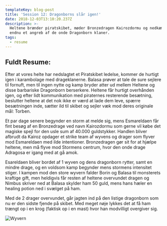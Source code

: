 ```yaml
---
templateKey: blog-post
title: 'Session 12: Dragonborns slår igen!'
date: 2018-12-03T13:10:20.237Z
description: >-
  Heltene brænder piratskibet, møder Bronzedragen Kairozdormu og nedkæmper en
  endnu et angreb af de onde Dragonborn klaner.
tags:
  - resume
---
```

## Fuldt Resume:

Efter at vores helte har nedslagtet et Piratskibet ledelse, kommer de hurtigt igen i karambolage med drageklanerne. Balasa prøver at tale de sure sejlere til fornuft, men til ingen nytte og kamp bryder atter ud mellem Heltene og disse barbariske Dragonborn berserkere. Heltene får hurtigt overhånden igen, og efter lidt kommunikation med piraternes resterende besætning, beslutter heltene at det nok ikke er værd at lade dem leve, spærre besætningen inde, sætter ild til skibet og sejler væk mod deres originale mål: Torben.

Et par dage senere begynder en storm at melde sig, mens Esmareldaen får fint besøg af en Bronzedrage ved navn Kairozdormu som gerne vil købe det magiske spejl for den usle sum af 40.000 guldstykker. Handlen bliver afbrudt da Kairoz opdager et strike team af wyvens og drager som flyver mod Esmareldaen med ilde intentioner. Bronzedragen gør sit for at hjælpe heltene, men må flyve mod Stormens centrum, hvor den onde drage Adragosa er igang med at gå amok. 

Esareldaen bliver bordet af 1 wyven og dens dragonborn rytter, samt en mindre drage, og en voldsom kamp begynder mens stormens intensitet stiger. I kampen mod den store wyvern falder Borin og Balasa til monsterets kraftige gift, men heldigvis får resten af heltene overvundet dragen og Nimbus skriver ned at Balasa skylder ham 50 guld, mens hans hæler en healing potion ned i svælget på ham.

Med de 2 drager overvundet, går jagten ind på den listige dragonborn som nu er den sidste fjende på skibet. Med meget nøje lykkes det at få ham trængt op i en krog (faktisk op i en mast) hvor han modvilligt overgiver sig.

![Wyvern](/img/636252723695596000.jpeg)
